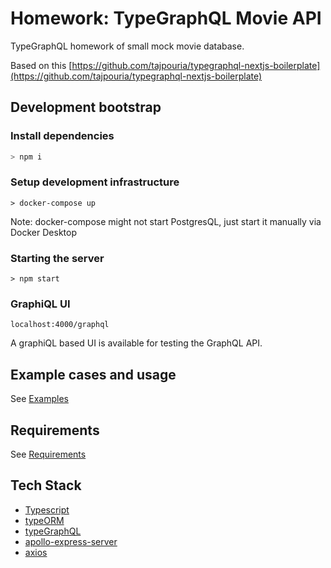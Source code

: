 # Homework: TypeGraphQL Movie API

TypeGraphQL homework of small mock movie database.

Based on this [https://github.com/tajpouria/typegraphql-nextjs-boilerplate](https://github.com/tajpouria/typegraphql-nextjs-boilerplate)

## Development bootstrap


### Install dependencies
```sh
> npm i
```
### Setup development infrastructure
```
> docker-compose up
```
Note: docker-compose might not start PostgresQL, just start it manually via Docker Desktop

### Starting the server
```
> npm start
```

### GraphiQL UI
```
localhost:4000/graphql
```
A graphiQL based UI is available for testing the GraphQL API.

## Example cases and usage
See [Examples](./docs/EXAMPLES.md)

## Requirements
See [Requirements](./docs/REQUIREMENTS.md)

## Tech Stack
 - [Typescript](https://www.typescriptlang.org/)
 - [typeORM](https://typeorm.io/#/)
 - [typeGraphQL](https://typegraphql.com/)
 - [apollo-express-server](https://www.apollographql.com/docs/apollo-server/v1/servers/express/)
 - [axios](https://github.com/axios/axios)
 